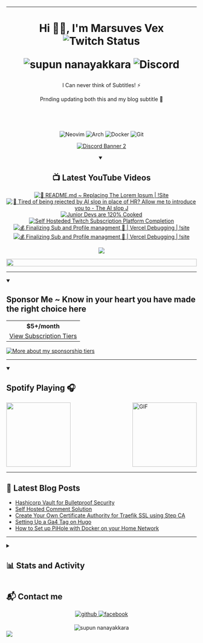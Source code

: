 <!---
MarsuvesVex/MarsuvesVex is a ✨ special ✨ repository because its `README.md` (this file) appears on your GitHub profile.
You can click the Preview link to take a look at your changes.
--->

---

<h1 align="center"> Hi 👋🏻, I'm Marsuves Vex
<img alt="Twitch Status" src="https://img.shields.io/twitch/status/marsuvesvex?style=social&logo=twitch&logoColor=%236319e5&label=MarsuvesVex&labelColor=black&color=%236319e5&cacheSeconds=3600&link=https%3A%2F%2Fwww.twitch.tv%2Fmarsuvesvex">
<br>
<p align="center">
<img src="https://komarev.com/ghpvc/?username=MarsuvesVex&label=Profile%20views&color=6319e5&style=flat" alt="supun nanayakkara" />
<img alt="Discord" src="https://img.shields.io/discord/1358866913819754526?style=social&logo=discord&logoColor=6319e5&labelColor=000&color=61ffca">
<!--  <img alt="Profile followers" src="https://img.shields.io/github/followers/supuna97"> -->
</p>


<!--
DenverCoder1 Icons
<!-- Social icons section
<p align="center">
  <a href="https://www.youtube.com/c/DevProTips"><img width="32px" alt="Youtube" title="Youtube" src="https://i.imgur.com/qiXu7b2.png"/></a>
  &#8287;&#8287;&#8287;&#8287;&#8287;
  <a href="https://www.linkedin.com/in/jonah-lawrence/"><img width="32px" alt="LinkedIn" title="LinkedIn" src="https://i.imgur.com/yRpa1dQ.png"/></a>
  &#8287;&#8287;&#8287;&#8287;&#8287;
  <a href="https://twitter.com/DenverCoder1"><img width="32px" alt="Twitter" title="Twitter" src="https://i.imgur.com/AixJgnm.png"/></a>
  &#8287;&#8287;&#8287;&#8287;&#8287;
  <a href="https://discord.gg/Qfs4neSj" alt="Discord" title="Dev Pro Tips Discord Server"><img width="32px" src="https://i.imgur.com/OViZO8J.png"/></a>
  &#8287;&#8287;&#8287;&#8287;&#8287;
  <a href="https://dev.to/denvercoder1"><img width="32px" alt="Dev.to" title="DenverCoder1 Dev.to" src="https://i.imgur.com/mVm29vK.png"></a>
  &#8287;&#8287;&#8287;&#8287;&#8287;
  <a href="https://marsuvesvex.xyz/donate"><img width="32px" alt="Ko-fi" title="Buy me a coffee" src="https://i.imgur.com/PpLeD3K.png"/></a>
<!--   &#8287;&#8287;&#8287;&#8287;&#8287;
  <a href="http://eyl327.mywebcommunity.org/promos/"><img width="32px" alt="Free Stuff" title="Free gifts for you" src="https://i.imgur.com/0uVwkoZ.png"/></a> -->
<!-- Social badges section -->
<!-- Badges with custom icons - https://github.com/DenverCoder1/custom-icon-badges -->
<!-- View counter - https://github.com/DenverCoder1/Simple-View-Counter
<p align="center">
  <a href="https://www.youtube.com/c/DevProTips?sub_confirmation=1">
    <img alt="youtube subscribers" title="Subscribe to my YouTube channel" src="https://freshidea.com/jonah/app/youtube-stats-badges/subscribers-badge.php"/></a>
  <a href="https://www.youtube.com/c/DevProTips">
    <img alt="youtube views" title="YouTube views" src="https://freshidea.com/jonah/app/youtube-stats-badges/view-count-badge.php"/></a>
  <a href="https://github.com/DenverCoder1?tab=repositories&sort=stargazers">
    <img alt="total stars" title="Total stars on GitHub" src="https://custom-icon-badges.demolab.com/github/stars/DenverCoder1?color=55960c&style=for-the-badge&labelColor=488207&logo=star"/></a>
  <a href="https://github.com/DenverCoder1?tab=followers">
    <img alt="followers" title="Follow me on Github" src="https://custom-icon-badges.demolab.com/github/followers/DenverCoder1?color=236ad3&labelColor=1155ba&style=for-the-badge&logo=person-add&label=Follow&logoColor=white"/></a>
  <a href="https://github.com/DenverCoder1/Simple-View-Counter">
    <img alt="views" title="GitHub profile views" src="https://freshidea.com/jonah/app/DenverCoder1-profile-views"/></a>

  <a href="https://discord.gg/Qfs4neSj" alt="Discord" title="Dev Pro Tips Discord Server"><img width="32px" src="https://i.imgur.com/OViZO8J.png"/></a>
</p>



<!---
[![Twitch](https://img.shields.io/badge/Twitch-%239146FF.svg?logo=Twitch&logoColor=white)](#)
[![Youtube](https://img.shields.io/badge/Youtube-%239146FF.svg?logo=Youtube&logoColor=white)](#)
--->


</h1>
<p align="center">I Can never think of Subtitles! ⚡</p>
<p align="center">Prnding updating both this and my blog subtitle 🚀</p>


<p align="center">
 <a href="https://marsuvesvex.xyz/donate" target="_blank"><img alt="" src="https://img.shields.io/badge/kawfee-61ffca?style=for-the-badge&logo=buy-me-a-coffee&logoColor=000" style="vertical-align:center" /></a>
 <a href="https://www.twitch.tv/marsuvesvex?sub_confirmation=1" target="_blank"><img alt="" src="https://img.shields.io/badge/Youtube-000?logo=youtube&logoColor=6319e5&style=for-the-badge" style="vertical-align:center" /></a>
<a href="https://x.com/MarsuvesVex" target="_blank"><img alt="" src="https://img.shields.io/badge/Twitter-000?logo=Twitter&logoColor=6319e5&style=for-the-badge" style="vertical-align:center" /></a>
<a href="https://www.instagram.com/marsuvesvex/" target="_blank"><img alt="" src="https://img.shields.io/badge/Instagram-000?style=for-the-badge&logo=Instagram&logoColor=6319e5" style="vertical-align:center" /></a></p>

<!-- # 💫 About Me:

🔭 I’m currently working on<br>👯 I’m looking to collaborate on<br>🤝 I’m looking for help with<br>🌱 I’m currently learning<br>💬 Ask me about<br>⚡ Fun fact -->

<div align=center>
<br/>
<!-- 110f18 -->

![Neovim](https://img.shields.io/badge/NeoVim-%23000.svg?&style=for-the-badge&logo=neovim&logoColor=61ffca&textColor=110f18)
![Arch](https://img.shields.io/badge/Arch%20Linux-000?logo=arch-linux&logoColor=61ffca&style=for-the-badge)
![Docker](https://img.shields.io/badge/docker-%23000.svg?style=for-the-badge&logo=docker&logoColor=61ffca)
![Git](https://img.shields.io/badge/git-%23000.svg?style=for-the-badge&logo=git&logoColor=61ffca)

</div>


<!--

![](https://github-readme-streak-stats.herokuapp.com/?user=hamishfleming&currStreakNum=61ffca&hide_border=false&border=8464c6&background=000&sideLabels=adbac7&stroke=adbac7&ring=6319e5&fire=61ffca&sideNums=61ffca&currStreakLabel=61ffca&dates=6319e5)<br/>

![](https://github-readme-stats.vercel.app/api?username=hamishFleming&show_icons=true&include_all_commits=true&count_private=true&title_color=61ffca&text_color=adbac7&icon_color=6319e5&border_color=8464c6&bg_color=000)<br/>

 ![](https://github-readme-stats.vercel.app/api/top-langs/?username=hamishfleming&t&show_icons=true&include_all_commits=true&count_private=true&title_color=61ffca&text_color=adbac7&icon_color=6319e5&border_color=8464c6&bg_color=110f18&layout=compact)



[![Youtube](https://novatorem-git-main-marsuvesvexs-projects.vercel.app/youtube/recent-videos/UCsBjURrPoezykLs9EqgamOA)
[![Youtube](https://localhost:5000/youtube/recent-videos/UCsBjURrPoezykLs9EqgamOA)]
![this]([http://0.0.0.0:5100/youtube/recent-videos/UCQeRaTukNYft1_6AZPACnog?rendered=true](http://0.0.0.0:5100/youtube/recent-videos/UCQeRaTukNYft1_6AZPACnog?rendered=true))



-->



<!--
<br/>
<br/>

<table>
<tr>

<th><h3 align=center>🚧 What I'm Currently Working On</h3></th>
<th><h3 align=center>🎧 What I'm Currently Listening To:</h3></th>
</tr>
<tr>
<td><img src="https://github-readme-stats.vercel.app/api/pin/?username=HamishFleming&repo=AWS-CloudFormation-Templates&show_owner=true&title_color=61ffca&text_color=adbac7&icon_color=6319e5&border_color=8464c6&bg_color=000" align="center" height="90" ></td>
<td><img src="https://spotify-github-profile.kittinanx.com/api/view?uid=31hjqbmtekify3cpkryz7lvzjanu&cover_image=true&theme=novatorem&show_offline=false&background_color=000&bar_color=630fb8" align="center" height="90" ></td>
</tr></table>
-->

<div align=center>

<a href="https://discord.gg/Qfs4neSj" target="_blank">

![Discord Banner 2](https://discord.com/api/guilds/1358866913819754526/widget.png?style=banner2)

</a>


</div>

<div align=center>
<details open>
  <summary><h2>📺 Latest YouTube Videos</h2></summary>

  <!-- YouTube Cards - https://github.com/DenverCoder1/github-readme-youtube-cards -->

  <!-- prettier-ignore-start -->
<!-- BEGIN YOUTUBE-CARDS -->
[![🚀 README.md ~ Replacing The Lorem Ipsum | !Site](https://ytcards.demolab.com/?id=qnjF2_CAdxI&title=%F0%9F%9A%80+README.md+~+Replacing+The+Lorem+Ipsum+%7C+%21Site&lang=en&timestamp=1744065503&background_color=%230d1117&title_color=%23ffffff&stats_color=%23dedede&max_title_lines=1&width=250&border_radius=5 "🚀 README.md ~ Replacing The Lorem Ipsum | !Site")](https://www.youtube.com/watch?v=qnjF2_CAdxI)
[![🚀 Tired of being rejected by AI slop in place of HR? Allow me to introduce you to - The AI slop J](https://ytcards.demolab.com/?id=hVp4vejWEbQ&title=%F0%9F%9A%80+Tired+of+being+rejected+by+AI+slop+in+place+of+HR%3F+Allow+me+to+introduce+you+to+-+The+AI+slop+J&lang=en&timestamp=1742490406&background_color=%230d1117&title_color=%23ffffff&stats_color=%23dedede&max_title_lines=1&width=250&border_radius=5 "🚀 Tired of being rejected by AI slop in place of HR? Allow me to introduce you to - The AI slop J")](https://www.youtube.com/watch?v=hVp4vejWEbQ)
[![Junior Devs are 120% Cooked](https://ytcards.demolab.com/?id=msEZxjYYc7U&title=Junior+Devs+are+120%25+Cooked&lang=en&timestamp=1741124434&background_color=%230d1117&title_color=%23ffffff&stats_color=%23dedede&max_title_lines=1&width=250&border_radius=5 "Junior Devs are 120% Cooked")](https://www.youtube.com/watch?v=msEZxjYYc7U)
[![Self Hosteded Twitch Subscription Platform Completion](https://ytcards.demolab.com/?id=c9TeXMcGnsE&title=Self+Hosteded+Twitch+Subscription+Platform+Completion&lang=en&timestamp=1741092756&background_color=%230d1117&title_color=%23ffffff&stats_color=%23dedede&max_title_lines=1&width=250&border_radius=5 "Self Hosteded Twitch Subscription Platform Completion")](https://www.youtube.com/watch?v=c9TeXMcGnsE)
[![💰 Finalizing Sub and Profile managment 🚀 | Vercel Debugging | !site](https://ytcards.demolab.com/?id=ptk8xU0knLU&title=%F0%9F%92%B0+Finalizing+Sub+and+Profile+managment+%F0%9F%9A%80+%7C+Vercel+Debugging+%7C+%21site&lang=en&timestamp=1741088491&background_color=%230d1117&title_color=%23ffffff&stats_color=%23dedede&max_title_lines=1&width=250&border_radius=5 "💰 Finalizing Sub and Profile managment 🚀 | Vercel Debugging | !site")](https://www.youtube.com/watch?v=ptk8xU0knLU)
[![💰 Finalizing Sub and Profile managment 🚀 | Vercel Debugging | !site](https://ytcards.demolab.com/?id=OwiZgcA47e8&title=%F0%9F%92%B0+Finalizing+Sub+and+Profile+managment+%F0%9F%9A%80+%7C+Vercel+Debugging+%7C+%21site&lang=en&timestamp=1740892350&background_color=%230d1117&title_color=%23ffffff&stats_color=%23dedede&max_title_lines=1&width=250&border_radius=5 "💰 Finalizing Sub and Profile managment 🚀 | Vercel Debugging | !site")](https://www.youtube.com/watch?v=OwiZgcA47e8)
<!-- END YOUTUBE-CARDS -->
  <!-- prettier-ignore-end -->

  <a href="https://www.youtube.com/@MarsuvesVex?sub_confirmation=1"><img src="https://img.shields.io/badge/youtube-e00101.svg?style=for-the-badge&logo=youtube&logoColor=fffffflogo=video"/></a>
</details>

<img src="https://i.imgur.com/dBaSKWF.gif" height="20" width="100%">
</div>
<!-- </div> -->
<hr>
<details open>
  <!-- <summary><h2>🌠 Top Sponsors</h2></summary> -->
  <summary><h2>
  Sponsor Me ~ Know in your heart you have made the right choice here
  </h2></summary>

  <table>
    <tr>
      <th>$5+/month</th>
    </tr>
    <tr>
      <td>
	<div align="center">
	<a href="https://marsuvesvex.xyz/subscribe">
		View Subscription Tiers
	  <!-- <a href="https://github.com/username"><img src="https://github.com/username" alt="@username" width="52" /></a> -->
	  <!-- <br /> -->
	  <!-- <a align="center" href="https://github.com/username"><b>Full Name</b></a> -->
	</b>
      </td>
      <!--
      <td>
        <a href="https://github.com/typesense"><img src="https://custom-icon-badges.demolab.com/badge/-typesense-D90368?style=for-the-badge&logo=mention" alt="typesense" /></a>
      </td>
      -->
    </tr>
  </table>

  <a href="https://marsuvesvex.xyz/subscribe"><img alt="More about my sponsorship tiers" title="Sponsorship Tiers" src="https://custom-icon-badges.demolab.com/badge/-More%20About%20My%20Sponsorship%20Tiers-1F222E?style=for-the-badge&logoColor=white&logo=link-external"/></a>
</details>


---
<details open>
  <summary><h2>Spotify Playing 🎧</h2></summary>

<img align="right" alt="GIF" height="170px" src="https://media.giphy.com/media/J5B1Y8QZnzXXbLQIBu/giphy.gif" />

<img src="https://spotify-github-profile.kittinanx.com/api/view?uid=31hjqbmtekify3cpkryz7lvzjanu&cover_image=true&theme=novatorem&show_offline=true&background_color=000&bar_color=630fb8" align="center" height="170" >
</details>

<!--
[![Spotify](https://novatorem.bgstatic.vercel.app/api/spotify)](https://open.spotify.com/user/31hjqbmtekify3cpkryz7lvzjanu)

[![Spotify](https://novatorem-git-main-marsuvesvexs-projects.vercel.app/api/spotify)](https://open.spotify.com/user/31hjqbmtekify3cpkryz7lvzjanu)
-->
---



  <!-- <summary> -->
  <h2>📝 Latest Blog Posts</h2>
  <!-- </summary> -->

<!-- BLOG-POST-LIST:START -->
- [Hashicorp Vault for Bulletproof Security](https://blog.hamish-fleming.com/2023/07/hashicorp-vault-for-bulletproof-security/)
- [Self Hosted Comment Solution](https://blog.hamish-fleming.com/2023/06/self-hosted-comment-solution/)
- [Create Your Own Certificate Authority for Traefik SSL using Step CA](https://blog.hamish-fleming.com/2023/01/create-your-own-certificate-authority-for-traefik-ssl-using-step-ca/)
- [Setting Up a Ga4 Tag on Hugo](https://blog.hamish-fleming.com/2022/12/setting-up-a-ga4-tag-on-hugo/)
- [How to Set up PiHole with Docker on your Home Network](https://blog.hamish-fleming.com/2022/08/how-to-set-up-pihole-with-docker-on-your-home-network/)
<!-- BLOG-POST-LIST:END -->

<!-- <details open>
  <summary>
  <h1>📈 My Weekly Development Breakdown</h1>
  </summary>
  <p> -->

<!--START_SECTION:waka-->

<!-- ```text
No Activity tracked this Week
``` -->

<!--END_SECTION:waka-->
<!--
  </p>
</details> -->

<!--
<details open>
  <summary>
  <h1>📚 Latest Medium Posts</h1>
  </summary>
  <p> -->

<!-- MEDIUM:START -->

<!-- - [How to use the .NET Core CLI to create a new solution](https://medium.com/@hamishfleming/how-to-use-the-net-core-cli-to-create-a-new-solution-4f9a9e8d7b0d)
- [How to use the .NET Core CLI to create a new solution](https://medium.com)

    </p>
  </details> -->
<!-- ![](https://pagespeed-insights.herokuapp.com?url=blog.hamish-fleming.com) -->

<!-- --- -->

---


<details>
  <summary><h2>📊 Stats and Activity</h2></summary>

  <h3 align="left">Activity:</h3>

![Supuna97's Graph](https://github-readme-activity-graph.vercel.app/graph?username=MarsuvesVex&custom_title=MarsuvesVex's%20GitHub%20Activity%20Graph&bg_color=0D1117&color=7F3FBF&line=7F3FBF&point=7F3FBF&area_color=FFFFFF&title_color=FFFFFF&area=true)

  <h3>🔥 Streak Stats</h3>

  <p>

![](https://github-readme-streak-stats.herokuapp.com/?user=hamishfleming&currStreakNum=61ffca&hide_border=false&border=8464c6&background=000&sideLabels=adbac7&stroke=adbac7&ring=6319e5&fire=61ffca&sideNums=61ffca&currStreakLabel=61ffca&dates=6319e5)
<br/>
    <a href="https://github.com/DenverCoder1/github-readme-streak-stats">
      <img title="🔥 Get streak stats for your profile at git.io/streak-stats" alt="DenverCoder1's streak" src="https://github-readme-streak-stats-9m8ugfa77-denvercoder1.vercel.app/?user=DenverCoder1&theme=monokai-metallian&hide_border=true"/>
    </a>
    <p>🔥 Get streak stats for your profile at <a href="https://git.io/streak-stats">git.io/streak-stats</a></p>
  </p>

  <h3>💻 GitHub Profile Stats</h3>

![](https://github-readme-stats.vercel.app/api?username=hamishFleming&show_icons=true&include_all_commits=true&count_private=true&title_color=61ffca&text_color=adbac7&icon_color=6319e5&border_color=8464c6&bg_color=000)

<br/>

 ![](https://github-readme-stats.vercel.app/api/top-langs/?username=hamishfleming&t&show_icons=true&include_all_commits=true&count_private=true&title_color=61ffca&text_color=adbac7&icon_color=6319e5&border_color=8464c6&bg_color=110f18&layout=compact)

</details>


## 📬 Contact me

<p align=center>
    <a href="https://github.com/hungpham3112" target="_blank">
        <img src="https://raw.githubusercontent.com/hungpham3112/hungpham3112/main/assets/github.svg" alt=github style="margin-bottom: 5px;" />
    </a>
    <a href="https://www.facebook.com/phamhung311202" target="_blank">
        <img src="https://raw.githubusercontent.com/hungpham3112/hungpham3112/main/assets/facebook.svg" alt=facebook style="margin-bottom: 5px;" />
    </a>
</p>
<div class='container' align=center>
<img src="https://komarev.com/ghpvc/?username=MarsuvesVex&label=Profile%20views&color=6319e5&style=flat" alt="supun nanayakkara" />
</div>


<img src="https://user-images.githubusercontent.com/73097560/115834477-dbab4500-a447-11eb-908a-139a6edaec5c.gif" />
